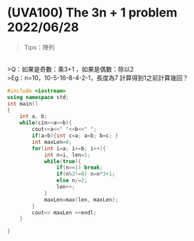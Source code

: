 # (UVA100) The 3n + 1 problem 2022/06/28
>Tips：陣列
<br>
>Q：如果是奇數：乘3+1  ，如果是偶數：除以2  
<br>
>Eg：n=10，10-5-16-8-4-2-1，長度為7  
計算得到1之前計算幾回？

```c++
#include <iostream>
using namespace std;
int main()
{
	int a, b;
	while(cin>>a>>b){
		cout<<a<<" "<<b<<" ";
		if(a>b){int c=a; a=b; b=c; }
		int maxLen=0;
		for(int i=a; i<=b; i++){
			int n=i, len=1;
			while(true){
				if(n==1) break;
				if(n%2!=0) n=n*3+1;
				else n/=2;
				len++;
			}
			maxLen=max(len, maxLen);
		}
		cout<< maxLen <<endl;
	}

}
```
